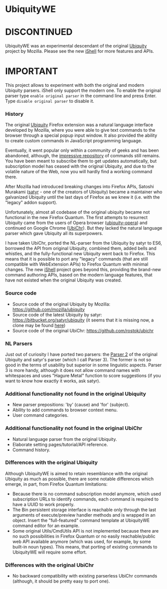 # UbiquityWE

# DISCONTINUED 

UbiquityWE was an experimental descendant of the original [Ubiquity](https://wiki.mozilla.org/Labs/Ubiquity)
project by Mozilla. Please see the new [iShell](https://gchristensen.github.io/ishell/) for more features and APIs.

# IMPORTANT

This project allows to experiment with both the original and modern Ubiquity parsers.
iShell only support the modern one. To enable the original parser type `enable original parser` 
in the command line and press Enter. Type `disable original parser` to disable it.

### History

The original [Ubiquity](https://wiki.mozilla.org/Labs/Ubiquity) Firefox extension was a natural language interface developed by Mozilla, 
where you were able to give text commands to the browser through a special popup input window.
It also provided the ability to create custom commands in JavaScript programming language.

Eventually, it went popular only within a community of
geeks and has been abandoned, although, the [impressive
repository](https://wiki.mozilla.org/Labs/Ubiquity/Commands_In_The_Wild) of commands still remains. 
You have been meant to subscribe them to get updates automatically, but subscription model has ceased
with the original Ubiquity, and due to the volatile nature of the Web, now you will hardly find a working command there.

After Mozilla had introduced breaking changes into Firefox APIs, Satoshi Murakami
([satyr](http://profile.hatena.ne.jp/murky-satyr/) - one of the creators of Ubiquity) became a maintainer who galvanized 
Ubiquity until the last days of Firefox as we knew it (i.e. with the "legacy" addon support).   

Unfortunately, almost all codebase of the original ubiquity became not functional in 
the new Firefox Quantum. The first attempts to resurrect Ubiquity came from the users 
of Opera browser ([ubiquity-opera](https://github.com/cosimo/ubiquity-opera))
 and continued on Google Chrome ([UbiChr](https://github.com/rostok/ubichr)).
But they lacked the natural language parser which gave Ubiquity all
its superpowers. 

I have taken UbiChr, ported the NL-parser from the Ubiquity by satyr to ES6, borrowed the API from original Ubiquity,
combined them, added bells and whistles, and the fully-functional new Ubiquity went back to Firefox. 
This means that it is possible to port any "legacy" commands (that are still compatible with WebExtension APIs) 
to Firefox Quantum with minimal changes. The new [iShell](https://gchristensen.github.io/ishell/) project goes beyond this, 
providing the brand-new command authoring APIs, based on the modern language features, that have not existed when the original
Ubiquity was created.

### Source code

* Source code of the original Ubiquity by Mozilla: https://github.com/mozilla/ubiquity
* Source code of the latest Ubiquity by satyr: https://bitbucket.org/satyr/ubiquity 
  (it seems that it is missing now, a clone may be found [here](https://github.com/GChristensen/ubiquity))
* Source code of the original UbiChr: https://github.com/rostok/ubichr

### NL Parsers

Just out of curiosity I have ported two parsers: the [Parser 2](https://wiki.mozilla.org/Labs/Ubiquity/Parser_2) 
of the original Ubiquity and satyr's parser (which I call Parser 3). The former is not so
good in the terms of usability but superior in some linguistic aspects. Parser 3 is more handy, 
although it does not allow command names with whitespaces and uses "Hagure Metal" function to score suggestions
(if you want to know how exactly it works, ask satyr).

 
### Additional functionality not found in the original Ubiquity

* New parser prepositions: 'by' (cause) and 'for' (subject).
* Ability to add commands to browser context menu.
* User command categories.

### Additional functionality not found in the original UbiChr

* Natural language parser from the original Ubiquity.
* Elaborate setting pages/tutorial/API reference.
* Command history.

### Differences with the original Ubiquity

Although UbiquityWE is aimed to retain resemblance with the original Ubiquity as much as possible,
there are some notable differences which emerge, in part, from Firefox Quantum limitations:

* Because there is no command subscription model anymore, which used subscription URLs to identify commands, each command is required to
 have a UUID to work properly.
* The Bin persistent storage interface is reachable only through the last arguments of execute/preview handler methods and is wrapped in an object.
Insert the "full-featured" command template at UbiquityWE command editor for an example.
* Some original Utils/CmdUtils API is not implemented because there are no such possibilities
in Firefox Quantum or no easily reachable/public web API available anymore (which 
was used, for example, by some built-in noun types). 
This means, that porting of existing commands to UbiquityWE will require some effort.

### Differences with the original UbiChr

* No backward compatibility with existing parserless UbiChr commands (although, it
should be pretty easy to port one).
